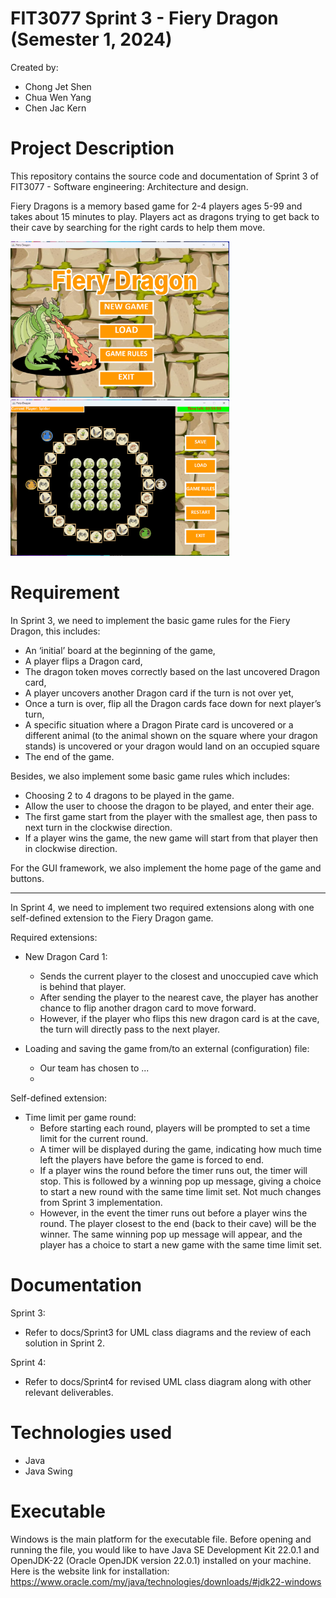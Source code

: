 # FIT3077 Sprint 3 - Fiery Dragon (Semester 1, 2024)
Created by:
- Chong Jet Shen
- Chua Wen Yang
- Chen Jac Kern

# Project Description

This repository contains the source code and documentation of Sprint 3 of FIT3077 - Software engineering: Architecture and design.

Fiery Dragons is a memory based game for 2-4 players ages 5-99 and takes about 15 minutes to play.
Players act as dragons trying to get back to their cave by searching for the right cards to help them move.

<div>
  <div>
    <img src="src/resources/Project_cartoon/Sprint4_Main.png"  width="350" height="250">
  </div>

  <div>
    <img src="src/resources/Project_cartoon/Sprint4_Game.png"  width="350" height="250">
  </div>
</div>

# Requirement

In Sprint 3, we need to implement the basic game rules for the Fiery Dragon, this includes:
- An ‘initial’ board at the beginning of the game,
- A player flips a Dragon card,
- The dragon token moves correctly based on the last uncovered Dragon card,
- A player uncovers another Dragon card if the turn is not over yet,
- Once a turn is over, flip all the Dragon cards face down for next player’s turn,
- A specific situation where a Dragon Pirate card is uncovered or a different animal (to the
animal shown on the square where your dragon stands) is uncovered or your dragon
would land on an occupied square
- The end of the game.

Besides, we also implement some basic game rules which includes:
- Choosing 2 to 4 dragons to be played in the game.
- Allow the user to choose the dragon to be played, and enter their age.
- The first game start from the player with the smallest age, then pass to next turn
in the clockwise direction.
- If a player wins the game, the new game will start from that player then in clockwise
direction.

For the GUI framework, we also implement the home page of the game and buttons.

---
In Sprint 4, we need to implement two required extensions along with one self-defined extension to the Fiery Dragon game.

Required extensions:
- New Dragon Card 1:
  - Sends the current player to the closest and unoccupied cave which is behind that player. 
  - After sending the player to the nearest cave, the player has another chance to flip another dragon card to move forward. 
  - However, if the player who flips this new dragon card is at the cave, the turn will directly pass to the next player. 

- Loading and saving the game from/to an external (configuration) file:
  - Our team has chosen to ...
  - 

Self-defined extension:
- Time limit per game round:
  - Before starting each round, players will be prompted to set a time limit for the current round.
  - A timer will be displayed during the game, indicating how much time left the players have before the game is forced to end.
  - If a player wins the round before the timer runs out, the timer will stop. This is followed by a winning pop up message, giving a choice to start a new round with the same time limit set. Not much changes from Sprint 3 implementation.
  - However, in the event the timer runs out before a player wins the round. The player closest to the end (back to their cave) will be the winner. The same winning pop up message will appear, and the player has a choice to start a new game with the same time limit set.


# Documentation
Sprint 3:
- Refer to docs/Sprint3 for UML class diagrams and the review of each solution in Sprint 2.

Sprint 4:
- Refer to docs/Sprint4 for revised UML class diagram along with other relevant deliverables.

# Technologies used
- Java
- Java Swing

# Executable
Windows is the main platform for the executable file. Before opening and running the file, you would like to have Java SE Development Kit 22.0.1 and OpenJDK-22 (Oracle OpenJDK version 22.0.1) installed on your machine.
Here is the website link for installation:
https://www.oracle.com/my/java/technologies/downloads/#jdk22-windows 

